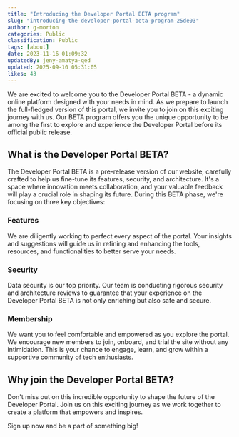 ```yaml
---
title: "Introducing the Developer Portal BETA program"
slug: "introducing-the-developer-portal-beta-program-25de03"
author: g-morton
categories: Public
classification: Public
tags: [about]
date: 2023-11-16 01:09:32 
updatedBy: jeny-amatya-qed
updated: 2025-09-10 05:31:05 
likes: 43
---
```


We are excited to welcome you to the Developer Portal BETA - a dynamic online platform designed with your needs in mind. As we prepare to launch the full-fledged version of this portal, we invite you to join on this exciting journey with us. Our BETA program offers you the unique opportunity to be among the first to explore and experience the Developer Portal before its official public release.

## What is the Developer Portal BETA?

The Developer Portal BETA is a pre-release version of our website, carefully crafted to help us fine-tune its features, security, and architecture. It's a space where innovation meets collaboration, and your valuable feedback will play a crucial role in shaping its future. During this BETA phase, we're focusing on three key objectives:

### Features
We are diligently working to perfect every aspect of the portal. Your insights and suggestions will guide us in refining and enhancing the tools, resources, and functionalities to better serve your needs.

### Security
Data security is our top priority. Our team is conducting rigorous security and architecture reviews to guarantee that your experience on the Developer Portal BETA is not only enriching but also safe and secure.

### Membership
We want you to feel comfortable and empowered as you explore the portal. We encourage new members to join, onboard, and trial the site without any intimidation. This is your chance to engage, learn, and grow within a supportive community of tech enthusiasts.



## Why join the Developer Portal BETA?

Don't miss out on this incredible opportunity to shape the future of the Developer Portal. Join us on this exciting journey as we work together to create a platform that empowers and inspires.

Sign up now and be a part of something big!